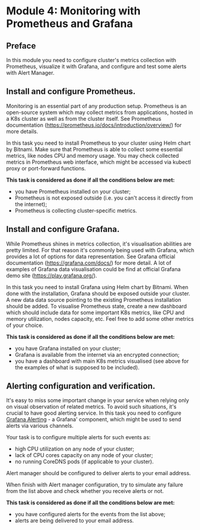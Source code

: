 # Module 4: Monitoring with Prometheus and Grafana

## Preface

In this module you need to configure cluster's metrics collection with Prometheus, visualize it with Grafana, and configure and test some alerts with Alert Manager.

## Install and configure Prometheus.

Monitoring is an essential part of any production setup. Prometheus is an open-source system which may collect metrics from applications, hosted in a K8s cluster as well as from the cluster itself. See Prometheus documentation (https://prometheus.io/docs/introduction/overview/) for more details.

In this task you need to install Prometheus to your cluster using Helm chart by Bitnami. Make sure that Prometheus is able to collect some essential metrics, like nodes CPU and memory usage. You may check collected metrics in Prometheus web interface, which might be accessed via kubectl proxy or port-forward functions.

**This task is considered as done if all the conditions below are met:**

- you have Prometheus installed on your cluster;
- Prometheus is not exposed outside (i.e. you can't access it directly from the internet);
- Prometheus is collecting cluster-specific metrics.

## Install and configure Grafana.

While Prometheus shines in metrics collection, it's visualisation abilities are pretty limited. For that reason it's commonly being used with Grafana, which provides a lot of options for data representation. See Grafana official documentation (https://grafana.com/docs/) for more detail. A lot of examples of Grafana data visualisation could be find at official Grafana demo site (https://play.grafana.org/).

In this task you need to install Grafana using Helm chart by Bitnami. When done with the installation, Grafana should be exposed outside your cluster. A new data data source pointing to the existing Prometheus installation should be added. To visualise Prometheus state, create a new dashboard which should include data for some important K8s metrics, like CPU and memory utilization, nodes capacity, etc. Feel free to add some other metrics of your choice.

**This task is considered as done if all the conditions below are met:**

- you have Grafana installed on your cluster;
- Grafana is available from the internet via an encrypted connection;
- you have a dashboard with main K8s metrics visualised (see above for the examples of what is supposed to be included).

## Alerting configuration and verification.

It's easy to miss some important change in your service when relying only on visual observation of related metrics. To avoid such situations, it's crucial to have good alerting service. In this task you need to configure [Grafana Alerting](https://grafana.com/docs/grafana/latest/alerting/) - a Grafana' component, which might be used to send alerts via various channels.

Your task is to configure multiple alerts for such events as:

- high CPU utilization on any node of your cluster;
- lack of CPU cores capacity on any node of your cluster;
- no running CoreDNS pods (if applicable to your cluster).

Alert manager should be configured to deliver alerts to your email address.

When finish with Alert manager configuration, try to simulate any failure from the list above and check whether you receive alerts or not.

**This task is considered as done if all the conditions below are met:**

- you have configured alerts for the events from the list above;
- alerts are being delivered to your email address.

